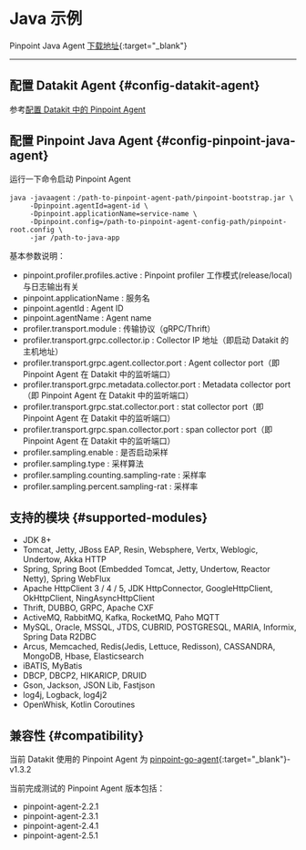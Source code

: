 # Java 示例

Pinpoint Java Agent [下载地址](https://github.com/pinpoint-apm/pinpoint/releases){:target="_blank"}

---

## 配置 Datakit Agent {#config-datakit-agent}

参考[配置 Datakit 中的 Pinpoint Agent](pinpoint.md#config)

## 配置 Pinpoint Java Agent {#config-pinpoint-java-agent}

运行一下命令启动 Pinpoint Agent

```shell
java -javaagent：/path-to-pinpoint-agent-path/pinpoint-bootstrap.jar \
     -Dpinpoint.agentId=agent-id \
     -Dpinpoint.applicationName=service-name \
     -Dpinpoint.config=/path-to-pinpoint-agent-config-path/pinpoint-root.config \
     -jar /path-to-java-app
```

基本参数说明：

- pinpoint.profiler.profiles.active               : Pinpoint profiler 工作模式(release/local) 与日志输出有关
- pinpoint.applicationName                        : 服务名
- pinpoint.agentId                                : Agent ID
- pinpoint.agentName                              : Agent name
- profiler.transport.module                       : 传输协议（gRPC/Thrift）
- profiler.transport.grpc.collector.ip            : Collector IP 地址（即启动 Datakit 的主机地址）
- profiler.transport.grpc.agent.collector.port    : Agent collector port（即 Pinpoint Agent 在 Datakit 中的监听端口）
- profiler.transport.grpc.metadata.collector.port : Metadata collector port（即 Pinpoint Agent 在 Datakit 中的监听端口）
- profiler.transport.grpc.stat.collector.port     : stat collector port（即 Pinpoint Agent 在 Datakit 中的监听端口）
- profiler.transport.grpc.span.collector.port     : span collector port（即 Pinpoint Agent 在 Datakit 中的监听端口）
- profiler.sampling.enable                        : 是否启动采样
- profiler.sampling.type                          : 采样算法
- profiler.sampling.counting.sampling-rate        : 采样率
- profiler.sampling.percent.sampling-rat          : 采样率

## 支持的模块 {#supported-modules}

- JDK 8+
- Tomcat, Jetty, JBoss EAP, Resin, Websphere, Vertx, Weblogic, Undertow, Akka HTTP
- Spring, Spring Boot (Embedded Tomcat, Jetty, Undertow, Reactor Netty), Spring WebFlux
- Apache HttpClient 3 / 4 / 5, JDK HttpConnector, GoogleHttpClient, OkHttpClient, NingAsyncHttpClient
- Thrift, DUBBO, GRPC, Apache CXF
- ActiveMQ, RabbitMQ, Kafka, RocketMQ, Paho MQTT
- MySQL, Oracle, MSSQL, JTDS, CUBRID, POSTGRESQL, MARIA, Informix, Spring Data R2DBC
- Arcus, Memcached, Redis(Jedis, Lettuce, Redisson), CASSANDRA, MongoDB, Hbase, Elasticsearch
- iBATIS, MyBatis
- DBCP, DBCP2, HIKARICP, DRUID
- Gson, Jackson, JSON Lib, Fastjson
- log4j, Logback, log4j2
- OpenWhisk, Kotlin Coroutines

## 兼容性 {#compatibility}

当前 Datakit 使用的 Pinpoint Agent 为 [pinpoint-go-agent](https://github.com/pinpoint-apm/pinpoint-go-agent){:target="_blank"}-v1.3.2

当前完成测试的 Pinpoint Agent 版本包括：

- pinpoint-agent-2.2.1
- pinpoint-agent-2.3.1
- pinpoint-agent-2.4.1
- pinpoint-agent-2.5.1
